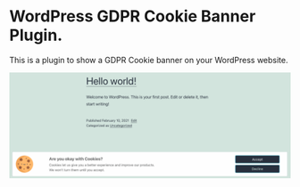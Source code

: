 # WordPress GDPR Cookie Banner Plugin.

This is a plugin to show a GDPR Cookie banner on your WordPress website.

![alt text](https://github.com/ahlgren1234/cookie-plugin/blob/main/screenshots/screenshot01.png?raw=true)

